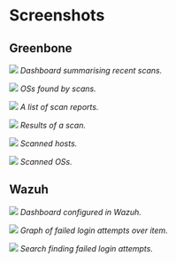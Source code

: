 # Screenshots

## Greenbone

![](Images/Screenshots/greenbone_scan_dashboard.png)
*Dashboard summarising recent scans.*

![](Images/Screenshots/greenbone_oses.png)
*OSs found by scans.*

![](Images/Screenshots/greenbone_report_list.png)
*A list of scan reports.*

![](Images/Screenshots/greenbone_scan_results.png)
*Results of a scan.*

![](Images/Screenshots/greenbone_scan_hosts.png)
*Scanned hosts.*

![](Images/Screenshots/greenbone_scan_oses.png)
*Scanned OSs.*

## Wazuh

![](Images/Screenshots/wazuh_failed_login_dashboard.png)
*Dashboard configured in Wazuh.*

![](Images/Screenshots/wazuh_failed_login_graph.png)
*Graph of failed login attempts over item.*

![](Images/Screenshots/wazuh_failed_login.png)
*Search finding failed login attempts.*

